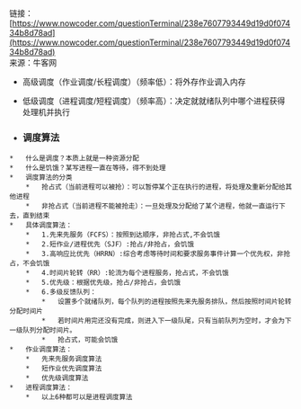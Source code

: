 链接：[https://www.nowcoder.com/questionTerminal/238e7607793449d19d0f07434b8d78ad](https://www.nowcoder.com/questionTerminal/238e7607793449d19d0f07434b8d78ad)    
来源：牛客网    
    
*   高级调度（作业调度/长程调度）（频率低）：将外存作业调入内存    
*   低级调度（进程调度/短程调度）（频率高）：决定就就绪队列中哪个进程获得处理机并执行    
    
 *   ### 调度算法    
    
    *   什么是调度？本质上就是一种资源分配    
    *   什么是饥饿？某写进程一直在等待，得不到处理    
    *   调度算法的分类    
        *   抢占式（当前进程可以被抢）：可以暂停某个正在执行的进程，将处理及重新分配给其他进程    
        *   非抢占式（当前进程不能被抢走）：一旦处理及分配给了某个进程，他就一直运行下去，直到结束    
    *   具体调度算法：    
        *   1.先来先服务（FCFS）：按照到达顺序，非抢占式,不会饥饿    
        *   2.短作业/进程优先（SJF）:抢占/非抢占，会饥饿    
        *   3.高响应比优先（HRRN）:综合考虑等待时间和要求服务事件计算一个优先权，非抢占，不会饥饿    
        *   4.时间片轮转（RR）:轮流为每个进程服务，抢占式，不会饥饿    
        *   5.优先级：根据优先级，抢占/非抢占，会饥饿    
        *   6.多级反馈队列：    
            *   设置多个就绪队列，每个队列的进程按照先来先服务排队，然后按照时间片轮转分配时间片    
            *   若时间片用完还没有完成，则进入下一级队尾，只有当前队列为空时，才会为下一级队列分配时间片。    
            *   抢占式，可能会饥饿    
    *   作业调度算法：    
        *   先来先服务调度算法    
        *   短作业优先调度算法    
        *   优先级调度算法    
    *   进程调度算法：    
        *   以上6种都可以是进程调度算法    
